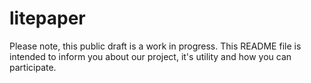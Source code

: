 # litepaper
Please note, this public draft is a work in progress.
This README file is intended to inform you about our project, it's utility and how you can participate.
